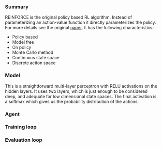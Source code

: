 ### Summary
REINFORCE is the original policy based RL algorithm.  Instead of parameterizing an action-value function it directly parameterizes the policy.  For more details see the original [paper](https://papers.nips.cc/paper/1713-policy-gradient-methods-for-reinforcement-learning-with-function-approximation.pdf).  It has the following characteristics:
- Policy based
- Model free
- On policy
- Monte Carlo method
- Continuous state space
- Discrete action space


### Model
This is a straightforward multi-layer perceptron with RELU activations on the hidden layers.  It uses two layers, which is just enough to be considered deep, and adequate for low dimensional state spaces.  The final activation is a softmax which gives us the probability distribution of the actions.


### Agent


### Training loop


### Evaluation loop
